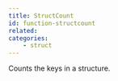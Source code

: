 ```yaml
---
title: StructCount
id: function-structcount
related:
categories:
    - struct
---
```


Counts the keys in a structure.